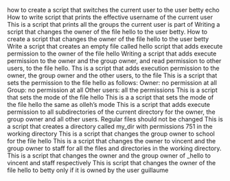 how to create a script that switches the current user to the user betty
echo  How to write script that prints the effective username of the current user
This is a script that prints all the groups the current user is part of
Writing a script that changes the owner of the file hello to the user betty.
How to create a script that changes the owner of the file hello to the user betty
Write a script that creates an empty file called hello
script that adds execute permission to the owner of the file hello
Writing a script that adds execute permission to the owner and the group owner, and read permission to other users, to the file hello.
Ths is a script that adds execution permission to the owner, the group owner and the other users, to the file
This is a script that sets the permission to the file hello as follows: Owner: no permission at all Group: no permission at all Other users: all the permissions
This is a script that sets the mode of the file hello
This is a a script that sets the mode of the file hello the same as olleh’s mode
This is a script that adds execute permission to all subdirectories of the current directory for the owner, the group owner and all other users. Regular files should not be changed
This is a script that creates a directory called my_dir with permissions 751 in the working directory
This is a script that changes the group owner to school for the file hello
This is  a script that changes the owner to vincent and the group owner to staff for all the files and directories in the working directory.
This is  a script that changes the owner and the group owner of _hello to vincent and staff respectively
This is  script that changes the owner of the file hello to betty only if it is owned by the user guillaume
